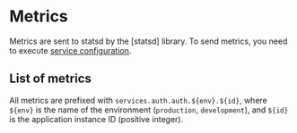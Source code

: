 # Metrics

Metrics are sent to statsd by the [statsd] library.
To send metrics, you need to execute [service configuration](./Config.ms#metrics).

## List of metrics

All metrics are prefixed with `services.auth.auth.${env}.${id}`,
where `${env}` is the name of the environment (`production`, `development`),
and `${id}` is the application instance ID (positive integer).
